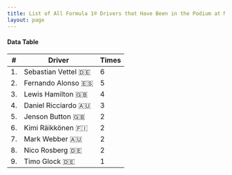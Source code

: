 ```yaml
---
title: List of All Formula 1® Drivers that Have Been in the Podium at Marina Bay Street Circuit
layout: page
---
```


<canvas id="chart" width="400" height="180"></canvas>
<script>
var data = {
    "datasets": [
        {
            "backgroundColor": "#f3a935",
            "borderColor": "#f68639",
            "borderWidth": 1,
            "data": [
                6.0,
                5.0,
                4.0,
                3.0,
                2.0,
                2.0,
                2.0,
                2.0,
                1.0
            ],
            "label": "Times"
        }
    ],
    "labels": [
        "Sebastian Vettel 🇩🇪",
        "Fernando Alonso 🇪🇸",
        "Lewis Hamilton 🇬🇧",
        "Daniel Ricciardo 🇦🇺",
        "Jenson Button 🇬🇧",
        "Kimi Räikkönen 🇫🇮",
        "Mark Webber 🇦🇺",
        "Nico Rosberg 🇩🇪",
        "Timo Glock 🇩🇪"
    ]
};
var options = {
  legend: {
    display: false
  },
  scales: {
    xAxes: [{
      ticks: {
        beginAtZero: true,
        maxRotation: 180
      }
    }],
    yAxes: [{
      ticks: {
        beginAtZero: true
      }
    }]
  }
};
new Chart("chart", {
    data: data,
    type: 'bar',
    options: options
});
</script>



#### Data Table

| # | Driver | Times |
|--|--|--|
| 1. | Sebastian Vettel 🇩🇪 | 6 |
| 2. | Fernando Alonso 🇪🇸 | 5 |
| 3. | Lewis Hamilton 🇬🇧 | 4 |
| 4. | Daniel Ricciardo 🇦🇺 | 3 |
| 5. | Jenson Button 🇬🇧 | 2 |
| 6. | Kimi Räikkönen 🇫🇮 | 2 |
| 7. | Mark Webber 🇦🇺 | 2 |
| 8. | Nico Rosberg 🇩🇪 | 2 |
| 9. | Timo Glock 🇩🇪 | 1 |
